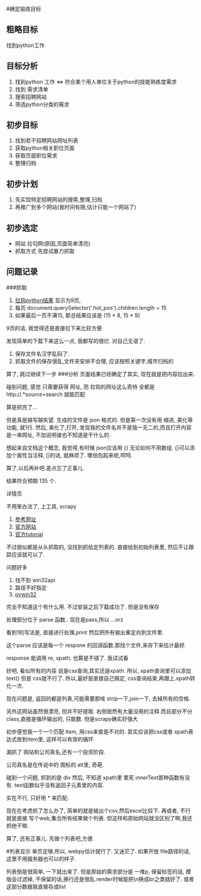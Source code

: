 #确定锻炼目标

粗略目标
----
找到python工作

目标分析
---

1. 找到python 工作 <=> 符合某个用人单位关于python的技能熟练度需求
2. 找到 需求清单
3. 搜索招聘网站
4. 筛选python分类的需求

初步目标
---------
1. 找到若干招聘网站网址列表
2. 获取python相关职位页面
3. 获取页面职位需求
4. 整理归档

初步计划
-----------
1. 先实现特定招聘网站的搜索,整理,归档
2. 再推广到多个网站(我时间有限,估计只能一个网站了)

初步选定
-----------
* 网站 拉勾网(原因,页面简单漂亮)
* 抓取方式 先尝试暴力抓取 

问题记录
-------
###抓取
1. [拉钩python结果](http://www.lagou.com/jobs/list_python?kd=python&spc=1&pl=&gj=&xl=&yx=&gx=&st=&labelWords=&lc=&workAddress=&city=%E4%B8%8A%E6%B5%B7&requestId=&pn=9)
显示为9页, 
2. 每页 document.querySelector('.hot_pos').children.length = 15
3. 如果最后一页不满15, 那总结果应该是 (15 * 8, 15 * 9]

9页的话, 我觉得还是直接拉下来比较方便

发现简单的下载下来这么一点, 我都写的很烂. 对自己无语了.

1. 保存文件名汉字乱码了.
2. 抓取文件的保存很乱,文件夹安排不合理, 应该按照关键字,城市归档的

算了, 跳过继续下一步
###分析
页面结果已经确定了其实, 现在就是把内容拉出来.

碰到问题, 感觉 只需要获得 网址, 而 拉钩的网址这么奇特
全都是 http://.*source=search 就能匹配

算是抓完了... 

但是真是越写越失望. 
生成的文件是 json 格式的. 但是第一次没有用 缩进, 美化等功能, 就1行. 然后, 美化了,打开, 发现我的文件名并不是独一无二的,而且打开内容是一串网址, 不加说明谁也不知道是干什么的.

想起来自文档这个概念, 我觉得,有时候 json应该用 {} 无论如何不用数组. {}可以添加个属性当注释, []的话, 就麻烦了. 哪怕包起来呢,呵呵.

算了,以后再补吧.差点忘了正事儿.

结果符合预期 135 个.

详情页

不用笨办法了, 上工具, scrapy

1. [参考网址](http://blog.csdn.net/pleasecallmewhy/article/details/19642329)
2. [官方网站](http://scrapy.org/)
3. [官方tutorial](http://doc.scrapy.org/en/0.24/intro/tutorial.html)

不过貌似都是从头抓取的, 没找到抓给定列表的. 直接给到初始列表里, 然后不让跟踪应该就可以了.

问题好多

1. 找不到 win32api
2. 路径不好指定
3. [pywin32](http://sourceforge.net/projects/pywin32/files/pywin32/Build%20219/pywin32-219.win32-py2.7.exe/download)

完全不知道这个有什么用. 不过安装之后下载成功了. 但是没有保存

处理部分位于 parse 函数.. 现在是pass,所以 ...orz

看到1的写法是, 直接进行处理,print
然后把所有输出重定向到文件里.

这个parse 应该是每一个 respone 的回调函数.那找个文件,来存下来估计最好.

response 能调用 re, xpath, 也算是不错了.
我试试看


好吧, 看似所有的内容 说是css查询,其实还是xpath. 所以, xpath查询里可以添加 text() 但是
css就不行了. 所以,最好是直接自己搞定, css查询结束,再跟上.xpath转化一次. 

现在问题是, 返回的都是列表,可能需要那啥 strip一下,join一下, 去掉所有的空格.

另外这网站虽然很漂亮, 但并不好提取. 右侧居然有大量没用的注释.而且部分不分class,直接是循环输出的, 只能数. 但是scrapy确实好强大


初步感觉我一个一个匹配 item, 用css来查是不对的. 其实应该把css或者 xpath表达式放到item里, 这样可以有效的循环.


漏抓了  网站和公司真名,还有一个投资阶段.

公司真名是在传说中的 图标的 alt里, 奇葩.

碰到一个问题, 抓到的是 div 然后, 不知道 xpath里 累死 innerText那种函数有没有. text函数似乎没有返回子元素里的内容.

实在不行, 只好用 * 来匹配.

现在在考虑抓了怎么办了, 简单的就是输出个csv,然后excel比较下. 再或者, 不行就是直接 写个web,集合所有结果做个列表. 但这样和原始网站就没区别了啊,我还抓他干嘛.

算了, 还有正事儿. 先做个列表吧,方便.

#列表显示
单页足够,所以, webpy估计就行了. 
又迷茫了. 如果开放 file路径的话, 这里不用服务器也可以的样子.

列表倒是很简单, 一下就出来了. 但是原始的需求部分是 一堆p, 保留标签的话, 模版会过滤掉, 不保留的话,换行还是很乱.render时候能把\n换成br之类就好了. 或者这部分数据我直接存成list

